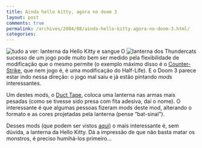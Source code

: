 ```yaml
---
title: Ainda hello kitty, agora no doom 3
layout: post
comments: true
permalink: /archives/2004/08/ainda-hello-kitty-agora-no-doom-3.html/
categories:
---
```

<img src="//chester.me/img/blig/kittydoom3.jpg" border=0 alt="tudo a ver: lanterna da Hello Kitty e sangue" align="left"><img src="//chester.me/img/blig/thunderdoom3.jpg" border=0 alt="lanterna dos Thundercats" align="right">O sucesso de um jogo pode muito bem ser medido pela flexibilidade de modificação que o mesmo permite (o exemplo máximo disso é o <a href="http://www.counter-strike.net/faq.html" >Counter-Strike</a>, que nem jogo é, é uma modificação do Half-Life). E o Doom 3 parece estar indo nessa direção: o jogo mal saiu e já estão pintando *mods* interessantes.

Um destes mods, o <a href="http://ducttape.glenmurphy.com/" >Duct Tape</a>, coloca uma lanterna nas armas mais pesadas (como se tivesse sido presa com fita adesiva, daí o nome). O interessante é que algumas pessoas fizeram mods deste mod, alterando o formato e as cores projetadas pela lanterna (pense &#8220;bat-sinal&#8221;).

Desses mods (que podem ser vistos <a href="http://dynamic.gamespy.com/~polycount/ubb/Forum2/HTML/009361.html?00000" >aqui</a>) o mais interessante é, sem dúvida, a lanterna da Hello Kitty. Dá a impressão de que não basta matar os monstros, é preciso humihá-los primeiro&#8230;
